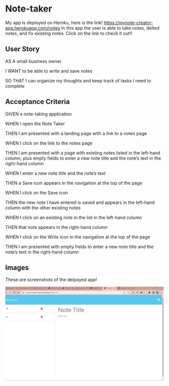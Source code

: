 # Note-taker

My app is deployed on Heroku, here is the link! https://mynote-creator-app.herokuapp.com/notes
In this app the user is able to take notes, delted notes, and fix existing notes. Click on the link to check it out!!

## User Story 
AS A small business owner

I WANT to be able to write and save notes

SO THAT I can organize my thoughts and keep track of tasks I need to complete


## Acceptance Criteria 
GIVEN a note-taking application

WHEN I open the Note Taker

THEN I am presented with a landing page with a link to a notes page

WHEN I click on the link to the notes page

THEN I am presented with a page with existing notes listed in the left-hand column, plus empty fields to enter 
a new note title and the note’s text in the right-hand column

WHEN I enter a new note title and the note’s text

THEN a Save icon appears in the navigation at the top of the page

WHEN I click on the Save icon

THEN the new note I have entered is saved and appears in the left-hand column with the other existing notes

WHEN I click on an existing note in the list in the left-hand column

THEN that note appears in the right-hand column

WHEN I click on the Write icon in the navigation at the top of the page

THEN I am presented with empty fields to enter a new note title and the note’s text in the right-hand column

## Images 

These are screenshots of the delpoyed app!

![note taker image](images/note-taker.jpg)

